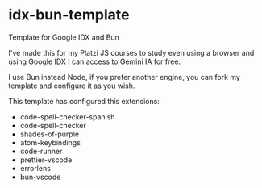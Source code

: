 # idx-bun-template
Template for Google IDX and Bun

I've made this for my Platzi JS courses to study even using a browser and
using Google IDX I can access to Gemini IA for free.

I use Bun instead Node, if you prefer another engine, you can fork my template and configure it as you wish.

This template has configured this extensions:

* code-spell-checker-spanish
* code-spell-checker
* shades-of-purple
* atom-keybindings
* code-runner
* prettier-vscode
* errorlens
* bun-vscode
